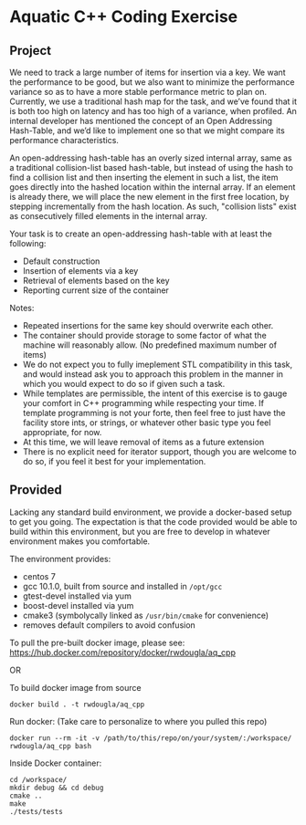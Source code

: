 # Aquatic C++ Coding Exercise

## Project

We need to track a large number of items for insertion via a key. We want the performance to be good, but we also want to minimize the performance variance so as to have a more stable performance metric to plan on. Currently, we use a traditional hash map for the task, and we’ve found that it is both too high on latency and has too high of a variance, when profiled. An internal developer has mentioned the concept of an Open Addressing Hash-Table, and we’d like to implement one so that we might compare its performance characteristics.

An open-addressing hash-table has an overly sized internal array, same as a traditional collision-list based hash-table, but instead of using the hash to find a collision list and then inserting the element in such a list, the item goes directly into the hashed location within the internal array. If an element is already there, we will place the new element in the first free location, by stepping incrementally from the hash location. As such, "collision lists" exist as consecutively filled elements in the internal array.

Your task is to create an open-addressing hash-table with at least the following:

* Default construction
* Insertion of elements via a key
* Retrieval of elements based on the key
* Reporting current size of the container

Notes:

* Repeated insertions for the same key should overwrite each other.
* The container should provide storage to some factor of what the machine will reasonably allow. (No predefined maximum number of items)
* We do not expect you to fully imeplement STL compatibility in this task, and would instead ask you to approach this problem in the manner in which you would expect to do so if given such a task.
* While templates are permissible, the intent of this exercise is to gauge your comfort in C++ programming while respecting your time. If template programming is not your forte, then feel free to just have the facility store ints, or strings, or whatever other basic type you feel appropriate, for now.
* At this time, we will leave removal of items as a future extension
* There is no explicit need for iterator support, though you are welcome to do so, if you feel it best for your implementation.


## Provided

Lacking any standard build environment, we provide a docker-based setup to get you going. The expectation is that the code provided would be able to build within this environment, but you are free to develop in whatever environment makes you comfortable.

The environment provides:

* centos 7
* gcc 10.1.0, built from source and installed in `/opt/gcc`
* gtest-devel installed via yum
* boost-devel installed via yum
* cmake3 (symbolycally linked as `/usr/bin/cmake` for convenience)
* removes default compilers to avoid confusion

To pull the pre-built docker image, please see: https://hub.docker.com/repository/docker/rwdougla/aq_cpp

OR

To build docker image from source

`docker build . -t rwdougla/aq_cpp`

Run docker: (Take care to personalize to where you pulled this repo)

`docker run --rm -it -v /path/to/this/repo/on/your/system/:/workspace/ rwdougla/aq_cpp bash`

Inside Docker container:

```
cd /workspace/
mkdir debug && cd debug
cmake ..
make
./tests/tests
```
